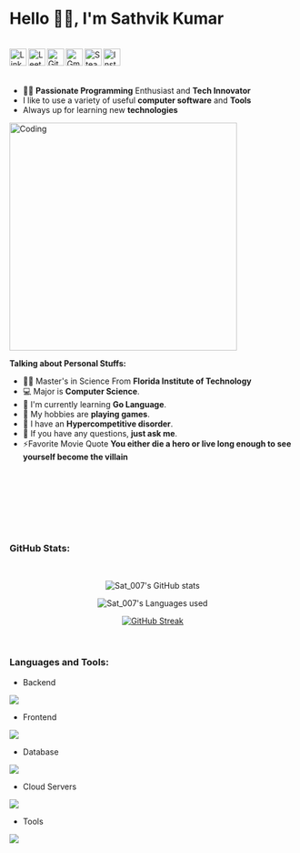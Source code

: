 <h1> <b>Hello</b>  🙏🏻, I'm Sathvik Kumar </h1>
<br>
<div>
<a href="https://www.linkedin.com/in/kssathvik/">
  <img align="left" alt="LinkedIn" width="30px" src="https://cdn.jsdelivr.net/npm/simple-icons@3.13.0/icons/linkedin.svg" />
</a>
<a href="https://leetcode.com/u/Sat_007/">
    <img align="left" alt="Leetcode" width="30px" src="https://cdn.jsdelivr.net/npm/simple-icons@v3/icons/leetcode.svg" />
  </a>
  &nbsp;
<a href="https://github.com/Sat-007/">
    <img align="left" alt="Github" width="30px" src="https://cdn.jsdelivr.net/npm/simple-icons@v3/icons/github.svg" />
  </a>
  &nbsp;
<a href="mailto:sathvikks123@gmail.com">
    <img align="left" alt="Gmail" width="30px" src="https://cdn.jsdelivr.net/npm/simple-icons@3.12.2/icons/gmail.svg" />
  </a>
  &nbsp;
<a href="https://steamcommunity.com/id/sat_007/">
    <img align="left" alt="Steam" width="30px" src="https://cdn.jsdelivr.net/npm/simple-icons@3.13.0/icons/steam.svg" />
  </a>
  &nbsp;
<a href="https://www.instagram.com/sat__007/">
    <img align="left" alt="Instagram" width="30px" src="https://cdn.jsdelivr.net/npm/simple-icons@3.13.0/icons/instagram.svg" />
</a>
  &nbsp;

</div>

<br>
<br>

- 👨‍💻 **Passionate Programming** Enthusiast  and **Tech Innovator**
- I like to use a variety of useful **computer software** and **Tools**
- Always up for learning new **technologies**

<img align="top" alt="Coding" width="400" src="https://user-images.githubusercontent.com/74038190/229223263-cf2e4b07-2615-4f87-9c38-e37600f8381a.gif"/>

**Talking about Personal Stuffs:**

- 👨‍🏛 Master's in Science From **Florida Institute of Technology**
- 💻 Major is **Computer Science**.
- 🌱 I'm currently learning **Go Language**.
- 🤔 My hobbies are **playing games**.
- 💫 I have an **Hypercompetitive disorder**.
- 💬 If you have any questions, **just ask me**.
- ⚡Favorite Movie Quote **You either die a hero or live long enough to see yourself become the villain**
<br><br>
<br><br>
<br><br>
<br><br>

<h3 align="left">GitHub Stats:</h3>
<div align="center">
<br>

![Sat_007's GitHub stats](https://github-readme-stats.vercel.app/api?username=Sat-007\&theme=midnight-purple\&show_icons=true\&show=reviews,prs_merged,prs_merged_percentage\&hide=contribs,issues)
<br>


![Sat_007's Languages used](https://github-readme-stats.vercel.app/api/top-langs/?username=Sat-007&theme=dark&hide_border=false&include_all_commits=false&count_private=false&layout=compact)
<br>

[![GitHub Streak](https://streak-stats.demolab.com/?user=Sat-007&theme=midnight-purple)](https://git.io/streak-stats)
</div>

<br>

<h3 align="left">Languages and Tools:</h3>

- Backend
<p align="left">
  <a href="https://skillicons.dev">
    <img src="https://skillicons.dev/icons?i=php,java,nodejs,py,c,cs,cpp" />
  </a>
</p>

- Frontend
<p align="left">
  <a href="https://skillicons.dev">
    <img src="https://skillicons.dev/icons?i=ts,js,react,nextjs,css" />
  </a>
</p>

- Database
<p align="left">
  <a href="https://skillicons.dev">
    <img src="https://skillicons.dev/icons?i=mongodb,mysql,postgresql,dynamodb" />
  </a>
</p>

- Cloud Servers
<p align="left">
  <a href="https://skillicons.dev">
    <img src="https://skillicons.dev/icons?i=aws,gcp" />
  </a>
</p>

- Tools
<p align="left">
  <a href="https://skillicons.dev">
    <img src="https://skillicons.dev/icons?i=git,github,docker,idea,vscode,linux,anaconda" />
  </a>
</p>
